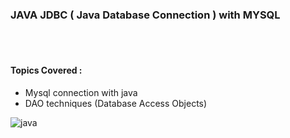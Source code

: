 ### JAVA JDBC ( Java Database Connection ) with MYSQL <br>

<br>
<br>

#### Topics Covered : <br>

* Mysql connection with java <br>
* DAO techniques (Database Access Objects) <br>

![java](https://github.com/user-attachments/assets/d61b44d1-ffb4-4611-89f4-6474f47668e3)

